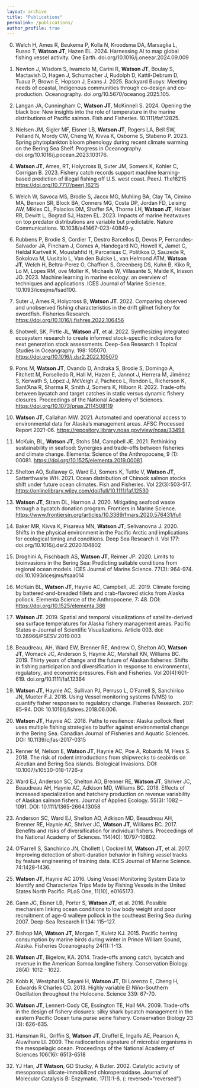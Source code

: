 ```yaml
---
layout: archive
title: "Publications"
permalink: /publications/
author_profile: true
---
```


0. Welch H, Ames R, Beukema P, Kolla N, Kroodsma DA, Marsaglia L, Russo T, **Watson JT**, Hazen EL. 2024. Harnessing AI to map global fishing vessel activity. One Earth. doi.org/10.1016/j.oneear.2024.09.009

0. Newton J, Wisdom S, Iwamoto M, Carini R, **Watson JT**, Boulay S, Mactavish D, Hagen J, Schumacher J, Rudolph D, Kattil-Debrum D, Tuaua P, Brown E, Hopson J, Evans J. 2025. Backyard Buoys: Meeting needs of coastal, Indigenous communities through co-design and co-production. Oceanography. doi.org/10.5670/oceanog.2025.105.
    
0. Langan JA, Cunningham C, **Watson JT**, McKinnell S. 2024. Opening the black box: New insights into the role of temperature in the marine distributions of Pacific salmon. Fish and Fisheries. 10.1111/faf.12825.

0. Nielsen JM, Sigler MF, Eisner LB, **Watson JT**, Rogers LA, Bell SW, Pelland N, Mordy CW, Cheng W, Kivva K, Osborne S, Stabeno P. 2023. Spring phytoplankton bloom phenology during recent climate warming on the Bering Sea Shelf. Progress in Oceanography. doi.org/10.1016/j.pocean.2023.103176.

0. **Watson JT**, Ames, RT, Holycross B, Suter JM, Somers K, Kohler C, Corrigan B. 2023. Fishery catch records support machine learning-based prediction of illegal fishing off U.S. west coast. PeerJ. 11:e16215 https://doi.org/10.7717/peerj.16215

0. Welch W, Savoca MS, Brodie S, Jacox MG, Muhling BA, Clay TA, Cimino MA, Benson SR, Block BA, Conners MG, Costa DP, Jordan FD, Leising AW, Mikles CL, Palacios DM, Shaffer SA, Thorne LH, **Watson JT**, Holser RR, Dewitt L, Bograd SJ, Hazen EL. 2023. Impacts of marine heatwaves on top predator distributions are variable but predictable. Nature Communications. 10.1038/s41467-023-40849-y.

0. Rubbens P, Brodie S, Cordier T, Destro Barcellos D, Devos P, Fernandes-Salvador JA, Fincham J, Gomes A, Handegard NO, Howell K, Jamet C, Heldal Kartveit K, Moustahfid H, Parcerisas C, Politikos D, Sauzede R, Sokolova M, Uusitalo L, Van den Bulcke L, van Helmond ATM, **Watson JT**, Welch H, Beltra-Perez O, Chaffron S, Greenberg DS, Kuhn B, Kiko R, Lo M, Lopes RM, ove Moller K, Michaels W, Villasante S, Malde K, Irisson JO. 2023. Machine learning in marine ecology: an overview of techniques and applications. ICES Journal of Marine Science. 10.1093/icesjms/fsad100.

0. Suter J, Ames R, Holycross B, **Watson JT**. 2022. Comparing observed and unobserved fishing characteristics in the drift gillnet fishery for swordfish. Fisheries Research. https://doi.org/10.1016/j.fishres.2022.106456

0. Shotwell, SK, Pirtle JL, **Watson JT**, et al. 2022. Synthesizing integrated ecosystem research to create informed stock-specific indicators for next generation stock assessments. Deep-Sea Research II Topical Studies in Oceangraphy. 198: 105070. https://doi.org/10.1016/j.dsr2.2022.105070

0. Pons M, **Watson JT**, Ovando D, Andraka S, Brodie S, Domingo A, Fitchett M, Forselledo R, Hall M, Hazen E, Jannot J, Herrera M, Jiménez S, Kerwath S, López J, McVeigh J, Pacheco L, Rendon L, Richerson K, Sant’Ana R, Sharma R, Smith J, Somers K, Hilborn R. 2022. Trade-offs between bycatch and target catches in static versus dynamic fishery closures. Proceedings of the National Academy of Sciences. https://doi.org/10.1073/pnas.2114508119
 
0. **Watson JT**, Callahan MW. 2021. Automated and operational access to environmental data for Alaska’s management areas. AFSC Processed Report 2021-06. https://repository.library.noaa.gov/view/noaa/33498

0. McKuin, BL, **Watson JT**, Stohs SM, Campbell JE. 2021. Rethinking sustainability in seafood: Synergies and trade-offs between fisheries and climate change. Elementa: Science of the Anthropocene, 9 (1): 00081. https://doi.org/10.1525/elementa.2019.00081.

0. Shelton AO, Sullaway G, Ward EJ, Somers K, Tuttle V, **Watson JT**, Satterthwaite WH. 2021. Ocean distribution of Chinook salmon stocks shift under future ocean climates. Fish and Fisheries. Vol 22(3):503-517. https://onlinelibrary.wiley.com/doi/full/10.1111/faf.12530

0. **Watson JT**, Stram DL, Harmon J. 2020. Mitigating seafood waste through a bycatch donation program. Frontiers in Marine Science. https://www.frontiersin.org/articles/10.3389/fmars.2020.576431/full

0. Baker MR, Kivva K, Pisareva MN, **Watson JT**, Selivanovna J. 2020. Shifts in the physical environment in the Pacific Arctic and implications for ecological timing and conditions. Deep Sea Research II. Vol 177: doi.org/10.1016/j.dsr2.2020.104802

0. Droghini A, Fischbach AS, **Watson JT**, Reimer JP. 2020. Limits to bioinvasions in the Bering Sea: Predicting suitable conditions from regional ocean models. ICES Journal of Marine Science. 77(3): 964-974. doi:10.1093/icesjms/fsaa014

0. McKuin BL, **Watson JT**, Haynie AC, Campbell, JE. 2019. Climate forcing by battered-and-breaded fillets and crab-flavored sticks from Alaska pollock. Elementa Science of the Anthropocene. 7: 48. DOI: https://doi.org/10.1525/elementa.386

0. **Watson JT**. 2019. Spatial and temporal visualizations of satellite-derived sea surface temperatures for Alaska fishery management areas. Pacific States e-Journal of Scientific Visualizations. Article 003. doi: 10.28966/PSESV.2019.003

0. Beaudreau, AH, Ward EW, Brenner RE, Andrew O, Shelton AO, **Watson JT**, Womack JC, Anderson S, Haynie AC, Marshall KN, Williams BC. 2019. Thirty years of change and the future of Alaskan fisheries: Shifts in fishing participation and diversification in response to environmental, regulatory, and economic pressures. Fish and Fisheries. Vol 20(4):601-619. doi.org/10.1111/faf.12364

0. **Watson JT**, Haynie AC, Sullivan PJ, Perruso L, O’Farrell S, Sanchirico JN, Mueter F.J. 2018. Using Vessel monitoring systems (VMS) to quantify fisher responses to regulatory change. Fisheries Research. 207: 85-94. DOI: 10.1016/j.fishres.2018.06.006.

0. **Watson JT**, Haynie AC. 2018. Paths to resilience: Alaska pollock fleet uses multiple fishing strategies to buffer against environmental change in the Bering Sea. Canadian Journal of Fisheries and Aquatic Sciences. DOI: 10.1139/cjfas-2017-0315

0. Renner M, Nelson E, **Watson JT**, Haynie AC, Poe A, Robards M, Hess S. 2018. The risk of rodent introductions from shipwrecks to seabirds on Aleutian and Bering Sea islands. Biological Invasions. DOI: 10.1007/s10530-018-1726-z

0. Ward EJ, Anderson SC, Shelton AO, Brenner RE, **Watson JT**, Shriver JC, Beaudreau AH, Haynie AC, Adkison MD, Williams BC. 2018. Effects of increased specialization and hatchery production on revenue variability of Alaskan salmon fishers. Journal of Applied Ecology. 55(3): 1082 – 1091. DOI: 10.1111/1365-2664.13058

0. Anderson SC, Ward EJ, Shelton AO, Adkison MD, Beaudreau AH, Brenner RE, Haynie AC, Shriver JC, **Watson JT**, Williams BC. 2017. Benefits and risks of diversification for individual fishers. Proceedings of the National Academy of Sciences. 114(40): 10797-10802.

0. O’Farrell S, Sanchirico JN, Chollett I, Cockrell M, **Watson JT**, et al. 2017. Improving detection of short-duration behavior in fishing vessel tracks by feature engineering of training data. ICES Journal of Marine Science. 74:1428-1436.

0. **Watson JT**, Haynie AC 2016. Using Vessel Monitoring System Data to Identify and Characterize Trips Made by Fishing Vessels in the United States North Pacific. PLoS One, 11(10), e0165173.

0. Gann JC, Eisner LB, Porter S, **Watson JT**, et al. 2016. Possible mechanism linking ocean conditions to low body weight and poor recruitment of age-0 walleye pollock in the southeast Bering Sea during 2007. Deep-Sea Research II 134: 115–127.

0. Bishop MA, **Watson JT**, Morgan T, Kuletz KJ. 2015. Pacific herring consumption by marine birds during winter in Prince William Sound, Alaska. Fisheries Oceanography 24(1): 1-13.

0. **Watson JT**, Bigelow, KA. 2014. Trade-offs among catch, bycatch and revenue in the American Samoa longline fishery. Conservation Biology. 28(4): 1012 - 1022.

0. Kobb K, Westphal N, Sayani H, **Watson JT**, Di Lorenzo E, Cheng H, Edwards R Charles CD. 2013. Highly variable El Niño-Southern Oscillation throughout the Holocene. Science 339: 67-70.

0. **Watson JT**, Lennert-Cody CE, Essington TE, Hall MA. 2009. Trade-offs in the design of fishery closures: silky shark bycatch management in the eastern Pacific Ocean tuna purse seine fishery. Conservation Biology 23 (3): 626-635.

0. Hansman RL, Griffin S, **Watson JT**, Druffel E, Ingalls AE, Pearson A, Aluwihare LI. 2009. The radiocarbon signature of microbial organisms in the mesopelagic ocean. Proceedings of the National Academy of Sciences 106(16): 6513-6518

0. YJ Han, **JT Watson**, GD Stucky, A Butler. 2002. Catalytic activity of mesoporous silicate-immobilized chloroperoxidase. Journal of Molecular Catalysis B: Enzymatic. 17(1):1-8.
{: reversed="reversed"}
